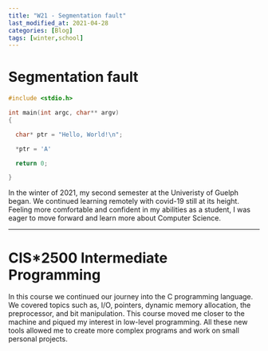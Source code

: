 ```yaml
---
title: "W21 - Segmentation fault"
last_modified_at: 2021-04-28
categories: [Blog]
tags: [winter,school]
---
```


# Segmentation fault


```c
#include <stdio.h>

int main(int argc, char** argv)
{

  char* ptr = "Hello, World!\n";

  *ptr = 'A'

  return 0;

}
```

In the winter of 2021, my second semester at the Univeristy of Guelph began. We continued learning remotely with covid-19 still at its height. Feeling more comfortable and confident in my abilities as a student, I was eager to move forward and learn more about Computer Science. 

***

# CIS*2500 Intermediate Programming

In this course we continued our journey into the C programming language. We covered topics such as, I/O, pointers, dynamic memory allocation, the preprocessor, and bit manipulation. This course moved me closer to the machine and piqued my interest in low-level programming. All these new tools allowed me to create more complex programs and work on small personal projects.